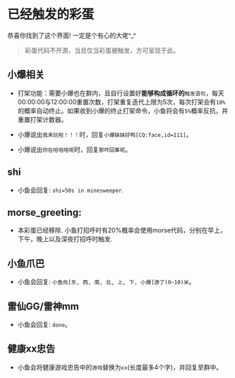 # 已经触发的彩蛋

恭喜你找到了这个界面! 一定是个有心的大佬^\_^

> 彩蛋代码不开源，当且仅当彩蛋被触发，方可呈现于此。

## 小爆相关

+ 打架功能：需要小爆也在群内，且自行设置好**能够构成循环的**`触发语句`，每天00:00:00与12:00:00重置次数，打架重复迭代上限为5次，每次打架会有`10%`的概率自动终止。如果收到小爆的终止打架命令，小鱼将会有`5%`概率反抗，并重置打架计数器。

+ 小爆说出`我来玩啦！！！`时，回复`小爆妹妹好鸭[CQ:face,id=111]`。

+ 小爆说出`你在哈哈啥呢`时，回复`那咋回事呢`。

## shi
* 小鱼会回复: `shi=50s in minesweeper`.

## morse_greeting: 
* 本彩蛋已经移除. 小鱼打招呼时有20%概率会使用morse代码，分别在早上，下午，晚上以及深夜打招呼时触发.

## 小鱼爪巴
* 小鱼会回复: `小鱼向[东, 西, 南, 北, 上, 下, 小爆]游了(0~10)米`。

## 雷仙GG/雷神mm
* 小鱼会回复: `done`。

## 健康xx忠告
* 小鱼会将健康游戏忠告中的`游戏`替换为`xx`(长度最多4个字)，并回复至群中。
